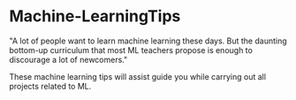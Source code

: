 # Machine-LearningTips

"A lot of people want to learn machine learning these days. But the daunting bottom-up curriculum that most ML teachers propose is enough to discourage a lot of newcomers."

These machine learning tips will assist guide you while carrying out all projects related to ML.
